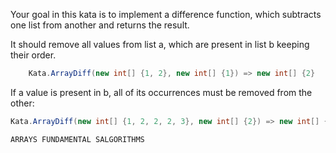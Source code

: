 ﻿Your goal in this kata is to implement a difference function, which subtracts one list from another and returns the result.

It should remove all values from list a, which are present in list b keeping their order.

````csharp
    Kata.ArrayDiff(new int[] {1, 2}, new int[] {1}) => new int[] {2}
````


If a value is present in b, all of its occurrences must be removed from the other:

````csharp
Kata.ArrayDiff(new int[] {1, 2, 2, 2, 3}, new int[] {2}) => new int[] {1, 3}
````

``ARRAYS FUNDAMENTAL SALGORITHMS``